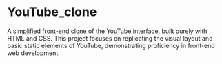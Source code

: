 # YouTube_clone
A simplified front-end clone of the YouTube interface, built purely with HTML and CSS. This project focuses on replicating the visual layout and basic static elements of YouTube, demonstrating proficiency in front-end web development.
